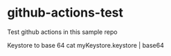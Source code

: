 # github-actions-test

Test github actions in this sample repo

Keystore to base 64
cat myKeystore.keystore | base64

